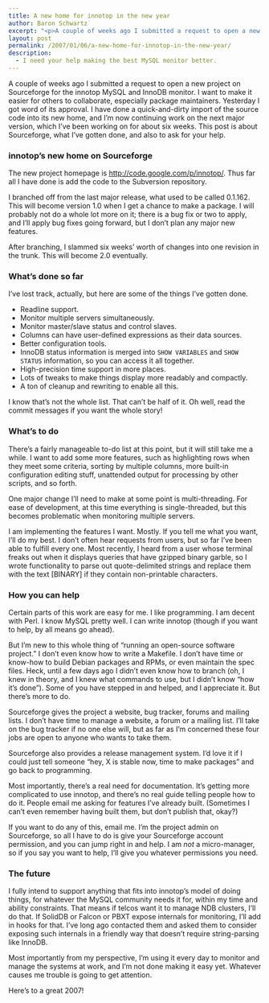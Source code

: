 ```yaml
---
title: A new home for innotop in the new year
author: Baron Schwartz
excerpt: "<p>A couple of weeks ago I submitted a request to open a new project on Sourceforge for the innotop MySQL and InnoDB monitor.  I want to make it easier for others to collaborate, especially package maintainers. Yesterday I got word of its approval.  I have done a quick-and-dirty import of the source code into its new home, and I'm now continuing work on the next major version, which I've been working on for about six weeks.  This post is about Sourceforge, what I've gotten done, and also to ask for your help.</p>"
layout: post
permalink: /2007/01/06/a-new-home-for-innotop-in-the-new-year/
description:
  - I need your help making the best MySQL monitor better.
---
```

A couple of weeks ago I submitted a request to open a new project on Sourceforge for the innotop MySQL and InnoDB monitor. I want to make it easier for others to collaborate, especially package maintainers. Yesterday I got word of its approval. I have done a quick-and-dirty import of the source code into its new home, and I&#8217;m now continuing work on the next major version, which I&#8217;ve been working on for about six weeks. This post is about Sourceforge, what I&#8217;ve gotten done, and also to ask for your help.

### innotop&#8217;s new home on Sourceforge

The new project homepage is <http://code.google.com/p/innotop/>. Thus far all I have done is add the code to the Subversion repository.

I branched off from the last major release, what used to be called 0.1.162. This will become version 1.0 when I get a chance to make a package. I will probably not do a whole lot more on it; there is a bug fix or two to apply, and I&#8217;ll apply bug fixes going forward, but I don&#8217;t plan any major new features.

After branching, I slammed six weeks&#8217; worth of changes into one revision in the trunk. This will become 2.0 eventually.

### What&#8217;s done so far

I&#8217;ve lost track, actually, but here are some of the things I&#8217;ve gotten done.

*   Readline support.
*   Monitor multiple servers simultaneously.
*   Monitor master/slave status and control slaves.
*   Columns can have user-defined expressions as their data sources.
*   Better configuration tools.
*   InnoDB status information is merged into `SHOW VARIABLES` and `SHOW STATUS` information, so you can access it all together.
*   High-precision time support in more places.
*   Lots of tweaks to make things display more readably and compactly.
*   A ton of cleanup and rewriting to enable all this.

I know that&#8217;s not the whole list. That can&#8217;t be half of it. Oh well, read the commit messages if you want the whole story!

### What&#8217;s to do

There&#8217;s a fairly manageable to-do list at this point, but it will still take me a while. I want to add some more features, such as highlighting rows when they meet some criteria, sorting by multiple columns, more built-in configuration editing stuff, unattended output for processing by other scripts, and so forth.

One major change I&#8217;ll need to make at some point is multi-threading. For ease of development, at this time everything is single-threaded, but this becomes problematic when monitoring multiple servers.

I am implementing the features I want. Mostly. If you tell me what you want, I&#8217;ll do my best. I don&#8217;t often hear requests from users, but so far I&#8217;ve been able to fulfill every one. Most recently, I heard from a user whose terminal freaks out when it displays queries that have gzipped binary garble, so I wrote functionality to parse out quote-delimited strings and replace them with the text [BINARY] if they contain non-printable characters.

### How you can help

Certain parts of this work are easy for me. I like programming. I am decent with Perl. I know MySQL pretty well. I can write innotop (though if you want to help, by all means go ahead).

But I&#8217;m new to this whole thing of &#8220;running an open-source software project.&#8221; I don&#8217;t even know how to write a Makefile. I don&#8217;t have time or know-how to build Debian packages and RPMs, or even maintain the spec files. Heck, until a few days ago I didn&#8217;t even know how to branch (oh, I knew in theory, and I knew what commands to use, but I didn&#8217;t know &#8220;how it&#8217;s done&#8221;). Some of you have stepped in and helped, and I appreciate it. But there&#8217;s more to do.

Sourceforge gives the project a website, bug tracker, forums and mailing lists. I don&#8217;t have time to manage a website, a forum or a mailing list. I&#8217;ll take on the bug tracker if no one else will, but as far as I&#8217;m concerned these four jobs are open to anyone who wants to take them.

Sourceforge also provides a release management system. I&#8217;d love it if I could just tell someone &#8220;hey, X is stable now, time to make packages&#8221; and go back to programming.

Most importantly, there&#8217;s a real need for documentation. It&#8217;s getting more complicated to use innotop, and there&#8217;s no real guide telling people how to do it. People email me asking for features I&#8217;ve already built. (Sometimes I can&#8217;t even remember having built them, but don&#8217;t publish that, okay?)

If you want to do any of this, email me. I&#8217;m the project admin on Sourceforge, so all I have to do is give your Sourceforge account permission, and you can jump right in and help. I am *not* a micro-manager, so if you say you want to help, I&#8217;ll give you whatever permissions you need.

### The future

I fully intend to support anything that fits into innotop&#8217;s model of doing things, for whatever the MySQL community needs it for, within my time and ability constraints. That means if telcos want it to manage NDB clusters, I&#8217;ll do that. If SolidDB or Falcon or PBXT expose internals for monitoring, I&#8217;ll add in hooks for that. I&#8217;ve long ago contacted them and asked them to consider exposing such internals in a friendly way that doesn&#8217;t require string-parsing like InnoDB.

Most importantly from my perspective, I&#8217;m using it every day to monitor and manage the systems at work, and I&#8217;m not done making it easy yet. Whatever causes me trouble is going to get attention.

Here&#8217;s to a great 2007!